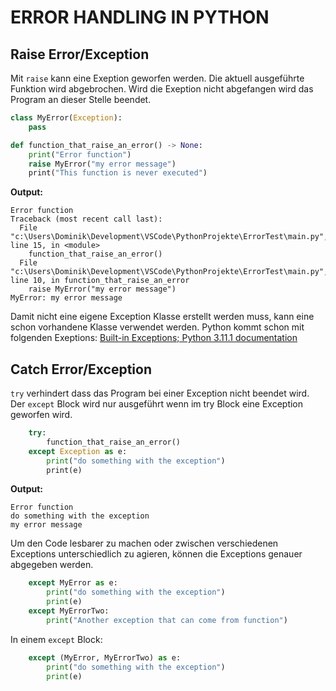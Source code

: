 # ERROR HANDLING IN PYTHON

## Raise Error/Exception

Mit `raise` kann eine Exeption geworfen werden. Die aktuell ausgeführte Funktion wird abgebrochen. Wird die Exeption nicht abgefangen wird das Program an dieser Stelle beendet.

```python
class MyError(Exception):
    pass

def function_that_raise_an_error() -> None:
    print("Error function")
    raise MyError("my error message")
    print("This function is never executed")
```

**Output:**

```
Error function
Traceback (most recent call last):
  File "c:\Users\Dominik\Development\VSCode\PythonProjekte\ErrorTest\main.py", line 15, in <module>
    function_that_raise_an_error()
  File "c:\Users\Dominik\Development\VSCode\PythonProjekte\ErrorTest\main.py", line 10, in function_that_raise_an_error        
    raise MyError("my error message")
MyError: my error message
```

Damit nicht eine eigene Exception Klasse erstellt werden muss, kann eine schon vorhandene Klasse verwendet werden. Python kommt schon mit folgenden Exeptions:
[Built-in Exceptions; Python 3.11.1 documentation](https://docs.python.org/3/library/exceptions.html)

## Catch Error/Exception

`try` verhindert dass das Program bei einer Exception nicht beendet wird. Der `except` Block wird nur ausgeführt wenn im try Block eine Exception geworfen wird.

```python
    try:
        function_that_raise_an_error()
    except Exception as e:
        print("do something with the exception")
        print(e)
```

**Output:**

```
Error function
do something with the exception
my error message
```

Um den Code lesbarer zu machen oder zwischen verschiedenen Exceptions unterschiedlich zu agieren, können die Exceptions genauer abgegeben werden. 

```python
    except MyError as e:
        print("do something with the exception")
        print(e)
    except MyErrorTwo:
        print("Another exception that can come from function")
```

In einem `except` Block:

```python
    except (MyError, MyErrorTwo) as e:
        print("do something with the exception")
        print(e)
```


